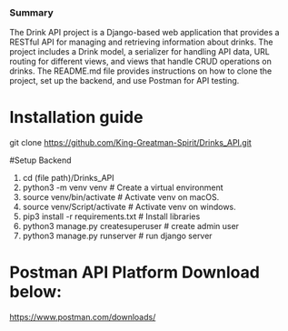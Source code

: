 ### Summary

The Drink API project is a Django-based web application that provides a RESTful API for managing and retrieving information about drinks. The project includes a Drink model, a serializer for handling API data, URL routing for different views, and views that handle CRUD operations on drinks. The README.md file provides instructions on how to clone the project, set up the backend, and use Postman for API testing.

# Installation guide

git clone https://github.com/King-Greatman-Spirit/Drinks_API.git

#Setup Backend

1. cd (file path)/Drinks_API
2. python3 -m venv venv # Create a virtual environment
3. source venv/bin/activate # Activate venv on macOS.
4. source venv/Script/activate # Activate venv on windows.
5. pip3 install -r requirements.txt # Install libraries
6. python3 manage.py createsuperuser # create admin user
7. python3 manage.py runserver # run django server


# Postman API Platform Download below:

https://www.postman.com/downloads/



